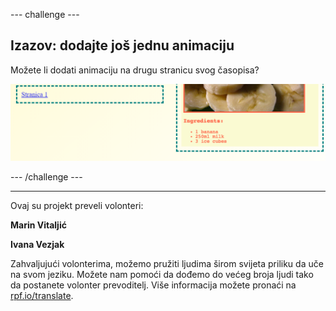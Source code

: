 --- challenge ---

## Izazov: dodajte još jednu animaciju

Možete li dodati animaciju na drugu stranicu svog časopisa?

![screenshot](images/magazine-animation-challenge.png)

--- /challenge ---

***
Ovaj su projekt preveli volonteri:

**Marin Vitaljić**

**Ivana Vezjak**

Zahvaljujući volonterima, možemo pružiti ljudima širom svijeta priliku da uče na svom jeziku. Možete nam pomoći da dođemo do većeg broja ljudi tako da postanete volonter prevoditelj. Više informacija možete pronaći na [rpf.io/translate](https://rpf.io/translate).
